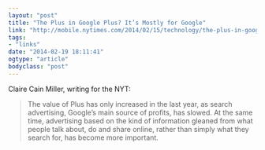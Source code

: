 ```yaml
---
layout: "post"
title: "The Plus in Google Plus? It’s Mostly for Google"
link: "http://mobile.nytimes.com/2014/02/15/technology/the-plus-in-google-plus-its-mostly-for-google.html"
tags: 
- "links"
date: "2014-02-19 18:11:41"
ogtype: "article"
bodyclass: "post"
---
```


Claire Cain Miller, writing for the NYT:

> The value of Plus has only increased in the last year, as search advertising, Google’s main source of profits, has slowed. At the same time, advertising based on the kind of information gleaned from what people talk about, do and share online, rather than simply what they search for, has become more important.